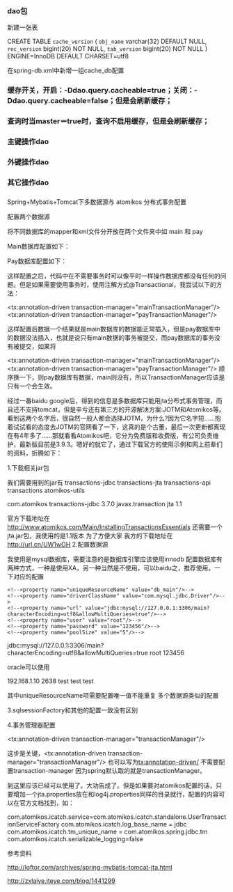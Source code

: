 ### dao包

新建一张表 

CREATE TABLE `cache_version` (
  `obj_name` varchar(32) DEFAULT NULL,
  `rec_version` bigint(20) NOT NULL,
  `tab_version` bigint(20) NOT NULL
) ENGINE=InnoDB DEFAULT CHARSET=utf8


在spring-db.xml中新增一组cache_db配置


### 缓存开关，开启：-Ddao.query.cacheable=true；关闭：-Ddao.query.cacheable=false；但是会刷新缓存；
### 查询时当master＝true时，查询不启用缓存，但是会刷新缓存；
### 主键操作dao
### 外键操作dao
### 其它操作dao
### 
### 

Spring+Mybatis+Tomcat下多数据源与 atomikos 分布式事务配置

配置两个数据源

将不同数据库的mapper和xml文件分开放在两个文件夹中如 main 和 pay

Main数据库配置如下：

<bean id="mainDataSource" class="org.apache.commons.dbcp.BasicDataSource" destroy-method="close">
    <property name="driverClassName" value="com.mysql.jdbc.Driver"/>
    <property name="url" value="jdbc:mysql://127.0.0.1:3306/main?characterEncoding=utf8&allowMultiQueries=true"/>
    <property name="username" value="root"/>
    <property name="password" value="123456"/>
</bean>


<bean id="mainSqlSessionFactory" class="org.mybatis.spring.SqlSessionFactoryBean">
    <property name="dataSource" ref="mainDataSource"/>
    <property name="configLocation" value="classpath:mybatis.xml"/>
    <property name="mapperLocations" value="classpath*:mapper/main/*.xml"/>
</bean>

<!-- scan for mappers and let them be autowired -->
<bean class="org.mybatis.spring.mapper.MapperScannerConfigurer">
    <property name="sqlSessionFactoryBeanName" value="mainSqlSessionFactory"/>
    <!-- Mapper接口所在包名，Spring会自动查找其下的Mapper -->
    <property name="basePackage" value="com.loftor.mapper.main"/>
</bean>


Pay数据库配置如下：

<bean id="payDataSource" class="org.apache.commons.dbcp.BasicDataSource" destroy-method="close">
    <property name="driverClassName" value="com.mysql.jdbc.Driver"/>
    <property name="url" value="jdbc:mysql://127.0.0.1:3306/main?characterEncoding=utf8&allowMultiQueries=true"/>
    <property name="username" value="root"/>
    <property name="password" value="123456"/>
</bean>

<bean id="paySqlSessionFactory" class="org.mybatis.spring.SqlSessionFactoryBean">
    <property name="dataSource" ref="payDataSource"/>
    <property name="configLocation" value="classpath:mybatis.xml"/>
    <property name="mapperLocations" value="classpath*:mapper/pay/*.xml"/>
</bean>

<!-- scan for mappers and let them be autowired -->
<bean class="org.mybatis.spring.mapper.MapperScannerConfigurer">
    <property name="sqlSessionFactoryBeanName" value="paySqlSessionFactory"/>
    <!-- Mapper接口所在包名，Spring会自动查找其下的Mapper -->
    <property name="basePackage" value="com.loftor.mapper.pay"/>
</bean>

这样配置之后，代码中在不需要事务时可以像平时一样操作数据库都没有任何的问题。但是如果需要使用事务时，使用注解方式@Transactional，我尝试以下的方法：

<bean id="mainTransactionManager" class="org.springframework.jdbc.datasource.DataSourceTransactionManager">
    <property name="dataSource" ref="mainDataSource"/>
</bean>

<bean id="payTransactionManager" class="org.springframework.jdbc.datasource.DataSourceTransactionManager">
    <property name="dataSource" ref="payDataSource"/>
</bean>

<tx:annotation-driven transaction-manager="mainTransactionManager"/>
<tx:annotation-driven transaction-manager="payTransactionManager"/>

这样配置后数据一个结果就是main数据库的数据能正常插入，但是pay数据库中的数据没法插入，也就是说只有main数据的事务被提交，而pay数据库的事务没有被提交，如果将

<tx:annotation-driven transaction-manager="mainTransactionManager"/>
<tx:annotation-driven transaction-manager="payTransactionManager"/>
顺序换一下，则pay数据库有数据，main则没有，所以TransactionManager应该是只有一个会生效。

经过一番baidu google后，得到的信息是多数据库只能用jta分布式事务管理，而且还不支持tomcat，但是辛亏还有第三方的开源解决方案:JOTM和Atomikos等。看到这两个名字后，很自然一般人都会选择JOTM，为什么?因为它名字短……抱着试试看的态度去JOTM的官网看了一下，这真的是个古董，最后一次更新都离现在有4年多了……那就看看Atomikos吧，它分为免费版和收费版，有公司负责维护，最新版目前是3.9.3。嗯好的就它了，通过下载官方的使用示例和网上前辈们的资料，折腾如下：

1.下载相关jar包

我们需要用到的jar有
transactions-jdbc
transactions-jta
transactions-api
transactions
atomikos-utils

<dependency>  
    <groupId>com.atomikos</groupId>  
    <artifactId>transactions-jdbc</artifactId>  
    <version>3.7.0</version>  
</dependency>  
<dependency>  
    <groupId>javax.transaction</groupId>  
    <artifactId>jta</artifactId>  
    <version>1.1</version>  
</dependency>

官方下载地址在 http://www.atomikos.com/Main/InstallingTransactionsEssentials
还需要一个jta.jar包，我使用的是1.1版本
为了方便大家
我方的下载地址在 http://url.cn/UW1wOH
2.配置数据源

我使用是mysql数据库，需要注意的是数据库引擎应该使用innodb
配置数据库有两种方式，一种是使用XA，另一种当然是不使用，可以baidu之，推荐使用，一下对应的配置

<!-- 一般方式 -->
<!--<bean id="mainDataSource" class="com.atomikos.jdbc.nonxa.AtomikosNonXADataSourceBean" init-method="init" destroy-method="close">-->
    <!--<property name="uniqueResourceName" value="db_main"/>-->
    <!--<property name="driverClassName" value="com.mysql.jdbc.Driver"/>-->
    <!--<property name="url" value="jdbc:mysql://127.0.0.1:3306/main?characterEncoding=utf8&allowMultiQueries=true"/>-->
    <!--<property name="user" value="root"/>-->
    <!--<property name="password" value="123456"/>-->
    <!--<property name="poolSize" value="5"/>-->
<!--</bean>-->

<!-- XA方式 -->
<bean id="mainDataSource" class="com.atomikos.jdbc.AtomikosDataSourceBean" init-method="init" destroy-method="close">
    <property name="uniqueResourceName" value="db_main"/>
    <property name="xaDataSourceClassName" value="com.mysql.jdbc.jdbc2.optional.MysqlXADataSource"/>
    <property name="xaProperties">
        <props>
            <prop key="url">jdbc:mysql://127.0.0.1:3306/main?characterEncoding=utf8&allowMultiQueries=true</prop>
            <prop key="user">root</prop>
            <prop key="password">123456</prop>
        </props>
    </property>
    <property name="minPoolSize" value="10" />
    <property name="maxPoolSize" value="100" />
    <property name="borrowConnectionTimeout" value="30" />
    <property name="testQuery" value="select 1" />
    <property name="maintenanceInterval" value="60" />
</bean>

oracle可以使用

<bean id="oracleDataSource" class="com.atomikos.jdbc.AtomikosDataSourceBean" init-method="init" destroy-method="close">
    <property name="uniqueResourceName" value="oracleDataSource"/>
    <property name="xaDataSourceClassName" value="com.sybase.jdbc3.jdbc.SybXADataSource"/>
    <property name="xaProperties">
        <props>
            <prop key="serverName">192.168.1.10</prop>
                        <prop key="portNumber">2638</prop>
                        <prop key="databaseName">test</prop>
            <prop key="user">test</prop>
            <prop key="password">test</prop>
        </props>
    </property>
    <property name="minPoolSize" value="10" />
    <property name="maxPoolSize" value="100" />
    <property name="borrowConnectionTimeout" value="30" />
    <property name="testQuery" value="select 1" />
    <property name="maintenanceInterval" value="60" />
</bean>

其中uniqueResourceName项需要配置唯一值不能重复
多个数据源类似的配置

3.sqlsessionFactory和其他的配置一致没有区别

<bean id="mainSqlSessionFactory" class="org.mybatis.spring.SqlSessionFactoryBean">
    <property name="dataSource" ref="mainDataSource"/>
    <property name="configLocation" value="classpath:mybatis.xml"/>
    <property name="mapperLocations" value="classpath*:mapper/main/*.xml"/>
</bean>

<!-- scan for mappers and let them be autowired -->
<bean class="org.mybatis.spring.mapper.MapperScannerConfigurer">
    <property name="sqlSessionFactoryBeanName" value="mainSqlSessionFactory"/>
    <!-- Mapper接口所在包名，Spring会自动查找其下的Mapper -->
    <property name="basePackage" value="com.loftor.mapper.main"/>
</bean>

4.事务管理器配置

<!-- 分布式事务 -->
<bean id="atomikosTransactionManager" class="com.atomikos.icatch.jta.UserTransactionManager" init-method="init" destroy-method="close">
    <property name="forceShutdown" value="true"/>
</bean>

<bean id="atomikosUserTransaction" class="com.atomikos.icatch.jta.UserTransactionImp">
    <property name="transactionTimeout" value="300"/>
</bean>


<bean id="transactionManager" class="org.springframework.transaction.jta.JtaTransactionManager">
    <property name="transactionManager" ref="atomikosTransactionManager"/>
    <property name="userTransaction" ref="atomikosUserTransaction"/>
</bean>

<tx:annotation-driven transaction-manager="transactionManager"/>


这步是关键，<tx:annotation-driven transaction-manager="transactionManager"/> 也可以写为<tx:annotation-driven/> 不需要配置transaction-manager 因为spring默认取的就是transactionManager。

到这里应该已经可以使用了。大功告成了。但是如果要对atomikos配置的话，只要增加一个jta.properties放在和log4j.properties同样的目录就行，配置的内容可以在官方文档找到，如：

com.atomikos.icatch.service=com.atomikos.icatch.standalone.UserTransactionServiceFactory
com.atomikos.icatch.log_base_name = jdbc
com.atomikos.icatch.tm_unique_name = com.atomikos.spring.jdbc.tm
com.atomikos.icatch.serializable_logging=false

参考资料

http://loftor.com/archives/spring-mybatis-tomcat-jta.html

http://zxlaiye.iteye.com/blog/1441299
